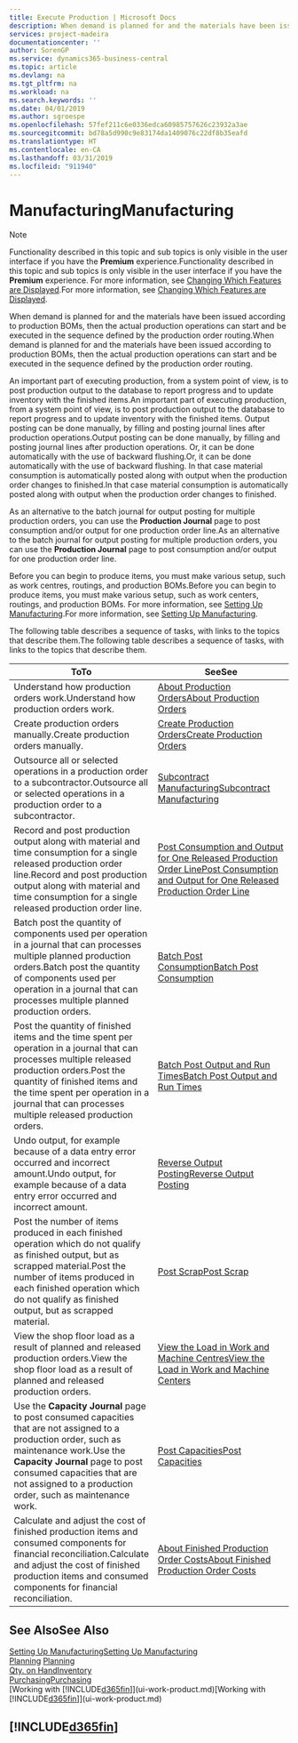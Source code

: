 ```yaml
---
title: Execute Production | Microsoft Docs
description: When demand is planned for and the materials have been issued according to production BOMs, then the actual production operations can start and be executed in the sequence defined by the production order routing.
services: project-madeira
documentationcenter: ''
author: SorenGP
ms.service: dynamics365-business-central
ms.topic: article
ms.devlang: na
ms.tgt_pltfrm: na
ms.workload: na
ms.search.keywords: ''
ms.date: 04/01/2019
ms.author: sgroespe
ms.openlocfilehash: 57fef211c6e0336edca60985757626c23932a3ae
ms.sourcegitcommit: bd78a5d990c9e83174da1409076c22df8b35eafd
ms.translationtype: HT
ms.contentlocale: en-CA
ms.lasthandoff: 03/31/2019
ms.locfileid: "911940"
---
```

# <a name="manufacturing"></a><span data-ttu-id="9c83f-103">Manufacturing</span><span class="sxs-lookup"><span data-stu-id="9c83f-103">Manufacturing</span></span>
> [!NOTE]
> <span data-ttu-id="9c83f-104">Functionality described in this topic and sub topics is only visible in the user interface if you have the **Premium** experience.</span><span class="sxs-lookup"><span data-stu-id="9c83f-104">Functionality described in this topic and sub topics is only visible in the user interface if you have the **Premium** experience.</span></span> <span data-ttu-id="9c83f-105">For more information, see [Changing Which Features are Displayed](ui-experiences.md).</span><span class="sxs-lookup"><span data-stu-id="9c83f-105">For more information, see [Changing Which Features are Displayed](ui-experiences.md).</span></span>

<span data-ttu-id="9c83f-106">When demand is planned for and the materials have been issued according to production BOMs, then the actual production operations can start and be executed in the sequence defined by the production order routing.</span><span class="sxs-lookup"><span data-stu-id="9c83f-106">When demand is planned for and the materials have been issued according to production BOMs, then the actual production operations can start and be executed in the sequence defined by the production order routing.</span></span>  

<span data-ttu-id="9c83f-107">An important part of executing production, from a system point of view, is to post production output to the database to report progress and to update inventory with the finished items.</span><span class="sxs-lookup"><span data-stu-id="9c83f-107">An important part of executing production, from a system point of view, is to post production output to the database to report progress and to update inventory with the finished items.</span></span> <span data-ttu-id="9c83f-108">Output posting can be done manually, by filling and posting journal lines after production operations.</span><span class="sxs-lookup"><span data-stu-id="9c83f-108">Output posting can be done manually, by filling and posting journal lines after production operations.</span></span> <span data-ttu-id="9c83f-109">Or, it can be done automatically with the use of backward flushing.</span><span class="sxs-lookup"><span data-stu-id="9c83f-109">Or, it can be done automatically with the use of backward flushing.</span></span> <span data-ttu-id="9c83f-110">In that case material consumption is automatically posted along with output when the production order changes to finished.</span><span class="sxs-lookup"><span data-stu-id="9c83f-110">In that case material consumption is automatically posted along with output when the production order changes to finished.</span></span>  

<span data-ttu-id="9c83f-111">As an alternative to the batch journal for output posting for multiple production orders, you can use the **Production Journal** page to post consumption and/or output for one production order line.</span><span class="sxs-lookup"><span data-stu-id="9c83f-111">As an alternative to the batch journal for output posting for multiple production orders, you can use the **Production Journal** page to post consumption and/or output for one production order line.</span></span>

<span data-ttu-id="9c83f-112">Before you can begin to produce items, you must make various setup, such as work centres, routings, and production BOMs.</span><span class="sxs-lookup"><span data-stu-id="9c83f-112">Before you can begin to produce items, you must make various setup, such as work centers, routings, and production BOMs.</span></span> <span data-ttu-id="9c83f-113">For more information, see [Setting Up Manufacturing](production-configure-production-processes.md).</span><span class="sxs-lookup"><span data-stu-id="9c83f-113">For more information, see [Setting Up Manufacturing](production-configure-production-processes.md).</span></span>

<span data-ttu-id="9c83f-114">The following table describes a sequence of tasks, with links to the topics that describe them.</span><span class="sxs-lookup"><span data-stu-id="9c83f-114">The following table describes a sequence of tasks, with links to the topics that describe them.</span></span>   

|<span data-ttu-id="9c83f-115">**To**</span><span class="sxs-lookup"><span data-stu-id="9c83f-115">**To**</span></span>|<span data-ttu-id="9c83f-116">**See**</span><span class="sxs-lookup"><span data-stu-id="9c83f-116">**See**</span></span>|  
|------------|-------------|  
|<span data-ttu-id="9c83f-117">Understand how production orders work.</span><span class="sxs-lookup"><span data-stu-id="9c83f-117">Understand how production orders work.</span></span>|[<span data-ttu-id="9c83f-118">About Production Orders</span><span class="sxs-lookup"><span data-stu-id="9c83f-118">About Production Orders</span></span>](production-about-production-orders.md)|
|<span data-ttu-id="9c83f-119">Create production orders manually.</span><span class="sxs-lookup"><span data-stu-id="9c83f-119">Create production orders manually.</span></span>|[<span data-ttu-id="9c83f-120">Create Production Orders</span><span class="sxs-lookup"><span data-stu-id="9c83f-120">Create Production Orders</span></span>](production-how-to-create-production-orders.md)|
|<span data-ttu-id="9c83f-121">Outsource all or selected operations in a production order to a subcontractor.</span><span class="sxs-lookup"><span data-stu-id="9c83f-121">Outsource all or selected operations in a production order to a subcontractor.</span></span>|[<span data-ttu-id="9c83f-122">Subcontract Manufacturing</span><span class="sxs-lookup"><span data-stu-id="9c83f-122">Subcontract Manufacturing</span></span>](production-how-to-subcontract-manufacturing.md)|
|<span data-ttu-id="9c83f-123">Record and post production output along with material and time consumption for a single released production order line.</span><span class="sxs-lookup"><span data-stu-id="9c83f-123">Record and post production output along with material and time consumption for a single released production order line.</span></span>|[<span data-ttu-id="9c83f-124">Post Consumption and Output for One Released Production Order Line</span><span class="sxs-lookup"><span data-stu-id="9c83f-124">Post Consumption and Output for One Released Production Order Line</span></span>](production-how-to-register-consumption-and-output.md)|  
|<span data-ttu-id="9c83f-125">Batch post the quantity of components used per operation in a journal that can processes multiple planned production orders.</span><span class="sxs-lookup"><span data-stu-id="9c83f-125">Batch post the quantity of components used per operation in a journal that can processes multiple planned production orders.</span></span>|[<span data-ttu-id="9c83f-126">Batch Post Consumption</span><span class="sxs-lookup"><span data-stu-id="9c83f-126">Batch Post Consumption</span></span>](production-how-to-post-consumption.md)|
|<span data-ttu-id="9c83f-127">Post the quantity of finished items and the time spent per operation in a journal that can processes multiple released production orders.</span><span class="sxs-lookup"><span data-stu-id="9c83f-127">Post the quantity of finished items and the time spent per operation in a journal that can processes multiple released production orders.</span></span>|[<span data-ttu-id="9c83f-128">Batch Post Output and Run Times</span><span class="sxs-lookup"><span data-stu-id="9c83f-128">Batch Post Output and Run Times</span></span>](production-how-to-post-output-quantity.md)|
|<span data-ttu-id="9c83f-129">Undo output, for example because of a data entry error occurred and incorrect amount.</span><span class="sxs-lookup"><span data-stu-id="9c83f-129">Undo output, for example because of a data entry error occurred and incorrect amount.</span></span>  |[<span data-ttu-id="9c83f-130">Reverse Output Posting</span><span class="sxs-lookup"><span data-stu-id="9c83f-130">Reverse Output Posting</span></span>](production-how-to-reverse-output-posting.md)|  
|<span data-ttu-id="9c83f-131">Post the number of items produced in each finished operation which do not qualify as finished output, but as scrapped material.</span><span class="sxs-lookup"><span data-stu-id="9c83f-131">Post the number of items produced in each finished operation which do not qualify as finished output, but as scrapped material.</span></span>|[<span data-ttu-id="9c83f-132">Post Scrap</span><span class="sxs-lookup"><span data-stu-id="9c83f-132">Post Scrap</span></span>](production-how-to-post-scrap.md)|
|<span data-ttu-id="9c83f-133">View the shop floor load as a result of planned and released production orders.</span><span class="sxs-lookup"><span data-stu-id="9c83f-133">View the shop floor load as a result of planned and released production orders.</span></span>|[<span data-ttu-id="9c83f-134">View the Load in Work and Machine Centres</span><span class="sxs-lookup"><span data-stu-id="9c83f-134">View the Load in Work and Machine Centers</span></span>](production-how-to-view-the-load-on-work-centers.md)|      
|<span data-ttu-id="9c83f-135">Use the **Capacity Journal** page to post consumed capacities that are not assigned to a production order, such as maintenance work.</span><span class="sxs-lookup"><span data-stu-id="9c83f-135">Use the **Capacity Journal** page to post consumed capacities that are not assigned to a production order, such as maintenance work.</span></span>|[<span data-ttu-id="9c83f-136">Post Capacities</span><span class="sxs-lookup"><span data-stu-id="9c83f-136">Post Capacities</span></span>](production-how-to-post-capacities.md)|  
|<span data-ttu-id="9c83f-137">Calculate and adjust the cost of finished production items and consumed components for financial reconciliation.</span><span class="sxs-lookup"><span data-stu-id="9c83f-137">Calculate and adjust the cost of finished production items and consumed components for financial reconciliation.</span></span>|[<span data-ttu-id="9c83f-138">About Finished Production Order Costs</span><span class="sxs-lookup"><span data-stu-id="9c83f-138">About Finished Production Order Costs</span></span>](finance-about-finished-production-order-costs.md)|  

## <a name="see-also"></a><span data-ttu-id="9c83f-139">See Also</span><span class="sxs-lookup"><span data-stu-id="9c83f-139">See Also</span></span>  
[<span data-ttu-id="9c83f-140">Setting Up Manufacturing</span><span class="sxs-lookup"><span data-stu-id="9c83f-140">Setting Up Manufacturing</span></span>](production-configure-production-processes.md)  
<span data-ttu-id="9c83f-141">[Planning](production-planning.md)    </span><span class="sxs-lookup"><span data-stu-id="9c83f-141">[Planning](production-planning.md)    </span></span>  
[<span data-ttu-id="9c83f-142">Qty. on Hand</span><span class="sxs-lookup"><span data-stu-id="9c83f-142">Inventory</span></span>](inventory-manage-inventory.md)  
[<span data-ttu-id="9c83f-143">Purchasing</span><span class="sxs-lookup"><span data-stu-id="9c83f-143">Purchasing</span></span>](purchasing-manage-purchasing.md)  
<span data-ttu-id="9c83f-144">[Working with [!INCLUDE[d365fin](includes/d365fin_md.md)]](ui-work-product.md)</span><span class="sxs-lookup"><span data-stu-id="9c83f-144">[Working with [!INCLUDE[d365fin](includes/d365fin_md.md)]](ui-work-product.md)</span></span>

## [!INCLUDE[d365fin](includes/free_trial_md.md)]  
